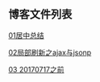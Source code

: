 <h2>博客文件列表</h2>

[01居中总结](https://posuihushui.github.io/blog/%E5%B1%85%E4%B8%AD%E6%80%BB%E7%BB%93.html)

[02局部刷新之ajax与jsonp](https://posuihushui.github.io/blog/%E5%B1%80%E9%83%A8%E5%88%B7%E6%96%B0%E4%B9%8Bajax%E4%B8%8Ejsonp.html)

[03 20170717之前](https://posuihushui.github.io/blog/source/20170717%E4%B9%8B%E5%89%8D.html)
